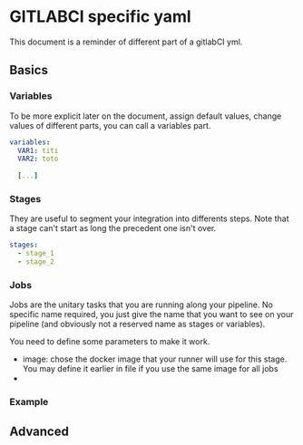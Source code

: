 # GITLABCI specific yaml

This document is a reminder of different part of a gitlabCI yml.

## Basics

### Variables
 
To be more explicit later on the document, assign default values, change values of different parts, you can call a
variables part.

```yaml
variables:
  VAR1: titi
  VAR2: toto
  
  [...]
```

### Stages

They are useful to segment your integration into differents steps. Note that a stage can't start as long the precedent 
one isn't over. 

```yaml
stages:
  - stage_1
  - stage_2
```

### Jobs

Jobs are the unitary tasks that you are running along your pipeline. No specific name required, you just give the name
that you want to see on your pipeline (and obviously not a reserved name as stages or variables).

You need to define some parameters to make it work.

+ image: chose the docker image that your runner will use for this stage. You may define it earlier in file if you use
 the same image for all jobs
+  
### Example

## Advanced
